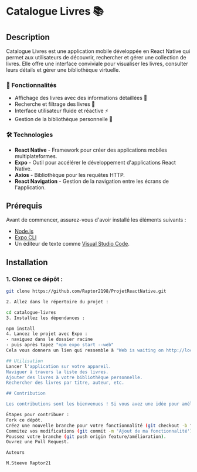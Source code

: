 # Catalogue Livres 📚

## Description
Catalogue Livres est une application mobile développée en React Native qui permet aux utilisateurs de découvrir, rechercher et gérer une collection de livres. Elle offre une interface conviviale pour visualiser les livres, consulter leurs détails et gérer une bibliothèque virtuelle.

### 🚀 Fonctionnalités
- Affichage des livres avec des informations détaillées 📖
- Recherche et filtrage des livres 🧐
- Interface utilisateur fluide et réactive ⚡
- Gestion de la bibliothèque personnelle 📱

### 🛠️ Technologies
- **React Native** - Framework pour créer des applications mobiles multiplateformes.
- **Expo** - Outil pour accélérer le développement d'applications React Native.
- **Axios** - Bibliothèque pour les requêtes HTTP.
- **React Navigation** - Gestion de la navigation entre les écrans de l'application.

## Prérequis

Avant de commencer, assurez-vous d'avoir installé les éléments suivants :

- [Node.js](https://nodejs.org/)
- [Expo CLI](https://docs.expo.dev/get-started/installation/)
- Un éditeur de texte comme [Visual Studio Code](https://code.visualstudio.com/).

## Installation

### 1. Clonez ce dépôt :

```bash
git clone https://github.com/Raptor2198/ProjetReactNative.git

2. Allez dans le répertoire du projet :

cd catalogue-livres
3. Installez les dépendances :

npm install
4. Lancez le projet avec Expo :
- naviguez dans le dossier racine 
- puis après tapez "npm expo start --web"
Cela vous donnera un lien qui ressemble à "Web is waiting on http://localhost:8081" qui permettra d'éccéder à l'application

## Utilisation
Lancer l'application sur votre appareil.
Naviguer à travers la liste des livres.
Ajouter des livres à votre bibliothèque personnelle.
Rechercher des livres par titre, auteur, etc.

## Contribution

Les contributions sont les bienvenues ! Si vous avez une idée pour améliorer ce projet, n'hésitez pas à soumettre une Pull Request.

Étapes pour contribuer :
Fork ce dépôt.
Créez une nouvelle branche pour votre fonctionnalité (git checkout -b feature/amélioration).
Commitez vos modifications (git commit -m 'Ajout de ma fonctionnalité').
Poussez votre branche (git push origin feature/amélioration).
Ouvrez une Pull Request.

Auteurs

M.Steeve Raptor21